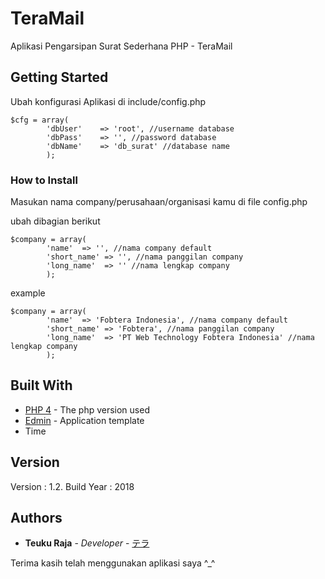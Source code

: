 # TeraMail

Aplikasi Pengarsipan Surat Sederhana PHP - TeraMail

## Getting Started

Ubah konfigurasi Aplikasi di include/config.php

```
$cfg = array(
		'dbUser' 	=> 'root', //username database
		'dbPass' 	=> '', //password database
		'dbName' 	=> 'db_surat' //database name
		);
```

### How to Install

Masukan nama company/perusahaan/organisasi kamu di file config.php

ubah dibagian berikut

```
$company = array(
		'name' 	=> '', //nama company default
		'short_name' => '', //nama panggilan company
		'long_name'  => '' //nama lengkap company
		);
```

example

```
$company = array(
		'name' 	=> 'Fobtera Indonesia', //nama company default
		'short_name' => 'Fobtera', //nama panggilan company
		'long_name'  => 'PT Web Technology Fobtera Indonesia' //nama lengkap company
		);
```


## Built With

* [PHP 4](http://php.net/) - The php version used
* [Edmin](https://www.egrappler.com/responsive-bootstrap-admin-template-edmin/) - Application template
* Time

## Version

Version : 1.2. Build Year : 2018

## Authors

* **Teuku Raja** - *Developer* - [テラ](https://fb.com/fobtera)

Terima kasih telah menggunakan aplikasi saya ^_^
